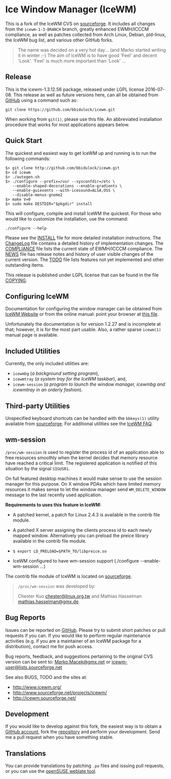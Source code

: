 [icewm -- read me first file.  2016-07-08]: #

Ice Window Manager (IceWM)
==========================

This is a fork of the IceWM CVS on [sourceforge][0].  It includes all changes
from the `icewm-1-3-BRANCH` branch, greatly enhanced EWMH/ICCCM compliance, as
well as patches collected from Arch Linux, Debian, pld-linux, the IceWM bug
list, and various other GitHub forks.

> The name was decided on a very hot day... (and Marko started writing it in
> winter ;-)  The aim of IceWM is to have good 'Feel' and decent 'Look'. 'Feel'
> is much more important than 'Look' ...  


Release
-------

This is the icewm-1.3.12.56 package, released under LGPL license 2016-07-08.
This release as well as future versions here, can all be obtained from
[GitHub][12] using a command such as:

    git clone https://github.com/bbidulock/icewm.git

When working from `git(1)`, please use this file.  An abbreviated
installation procedure that works for most applications appears below.  


Quick Start
-----------

The quickest and easiest way to get IceWM up and running is to run the following
commands:

    $> git clone http://github.com/bbidulock/icewm.git
    $> cd icewm
    $> ./autogen.sh
    $> ./configure --prefix=/usr --sysconfdir=/etc \
       --enable-shaped-decorations --enable-gradients \
       --enable-guievents --with-icesound=ALSA,OSS \
       --disable-menus-gnome2
    $> make V=0
    $> sudo make DESTDIR="$pkgdir" install

This will configure, compile and install IceWM the quickest.  For those who
would like to customize the installation, use the command:

    ./configure --help

Please see the [INSTALL][1] file for more detailed installation instructions.
The [ChangeLog][2] file contains a detailed history of implementation changes.
The [COMPLIANCE][3] file lists the current state of EWMH/ICCCM compliance.  The
[NEWS][4] file has release notes and history of user visible changes of the
current version.  The [TODO][5] file lists features not yet implemented and
other outstanding items.  

This release is published under LGPL license that can be found in the file
[COPYING][6].  


Configuring IceWM
-----------------

Documentation for configuring the window manager can be obtained from [IceWM
Website][7] or from the online manual: point your browser at [this file][8].

Unfortunately the documentation is for version 1.2.27 and is incomplete
at that; however, it is for the most part usable.  Also, a rather sparse
`icewm(1)` manual page is available.  


Included Utilities
------------------

Currently, the only included utilities are:

 - `icewmbg` (_a background setting program_),
 - `icewmtray` (_a system tray for the IceWM taskbar_), and,
 - `icewm-session` (_a program to launch the window manager, icewmbg and
   icewmtray in an orderly fashion_).


Third-party Utilities
---------------------

Unspecified keyboard shortcuts can be handled with the `bbkeys(1)` utility
available from [sourceforge][9].  For additional utilities see the [IceWM
FAQ][10].


wm-session
----------

`/proc/wm-session` is used to register the process id of an application able to
free resources smoothly when the kernel decides that memory resource have
reached a critical limit. The registered application is notified of this
situation by the signal `SIGUSR1`.

On full featured desktop machines it would make sense to use the session manager
for this purpose. On X window PDAs which have limited memory resources it makes
sense to let the window manager send `WM_DELETE_WINDOW` message to the last
recently used application.


__Requirements to uses this feature in IceWM:__
  
  - A patched kernel, a patch for Linux 2.4.3 is available in the contrib
    file module.

  - A patched X server assigning the clients process id to each newly
    mapped window. Alternatively you can preload the preice library
    available in the contrib file module.
    
  - `$ export LD_PRELOAD=$PATH_TO/libpreice.so`

  - IceWM configured to have wm-session support
    (./configure --enable-wm-session ...)

The contrib file module of IceWM is located on [sourceforge][14].


> `/proc/wm-session` was developed by:
>
> Chester Kuo <chester@linux.org.tw> and Mathias Hasselman <mathias.hasselman@gmx.de>.


Bug Reports
-----------

Issues can be reported on [GitHub][15].  Please try to submit short patches or
pull requests if you can.  If you would like to perform regular maintenance
activities (e.g. if you are a maintainer of an IceWM package for a
distribution), contact me for push access.

Bug reports, feedback, and suggestions pertaining to the original CVS version
can be sent to: Marko.Macek@gmx.net or icewm-user@lists.sourceforge.net

See also BUGS, TODO and the sites at:

  - http://www.icewm.org/
  - http://www.sourceforge.net/projects/icewm/
  - http://icewm.sourceforge.net/


Development
-----------

If you would like to develop against this fork, the easiest way is to obtain a
[GitHub account][11], fork the [repository][12] and perform your development.
Send me a pull request when you have something stable.


Translations
------------

You can provide translations by patching `.po` files and issuing pull requests,
or you can use the [openSUSE weblate tool][13].



[0]: http://icewm.sourceforge.net/
[1]: INSTALL
[2]: ChangeLog
[3]: COMPLIANCE
[4]: NEWS
[5]: TODO
[6]: COPYING
[7]: http://www.icewm.org/
[8]: file:///usr/share/doc/icewm-1.3.12.56/icewm.html
[9]: http://bbkeys.sourceforge.net/
[10]: http://www.icewm.org/FAQ/IceWM-FAQ-11.html
[11]: https://github.com/
[12]: https://github.com/bbidulock/icewm/
[13]: htts://i10n.opensuse.org/
[14]: http://sf.net/project/showfiles.php?group_id=31&release_id=31119
[15]: https://github.com/bbidulock/issues/

[ vim: set ft=markdown sw=4 tw=80 nocin nosi fo+=tcqlorn: ]: #
